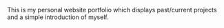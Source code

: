 This is my personal website portfolio which displays past/current projects and a simple introduction of myself.
